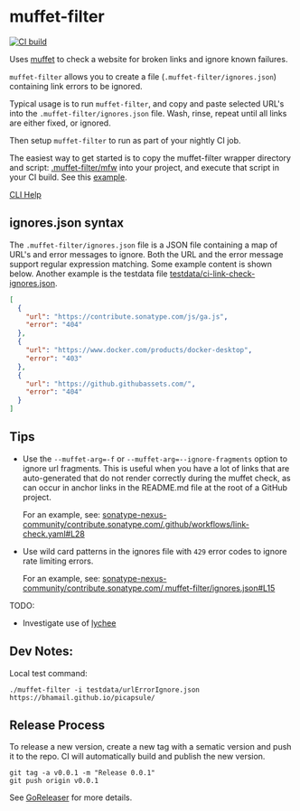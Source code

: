 muffet-filter
=============

[![CI build](https://github.com/bhamail/muffet-filter/actions/workflows/test.yaml/badge.svg)](https://github.com/bhamail/muffet-filter/actions)

Uses [muffet](https://github.com/raviqqe/muffet) to check a website for broken links and ignore known failures.

`muffet-filter` allows you to create a file (`.muffet-filter/ignores.json`) containing link errors to be ignored.

Typical usage is to run `muffet-filter`, and copy and paste selected URL's into the `.muffet-filter/ignores.json` file.
Wash, rinse, repeat until all links are either fixed, or ignored.

Then setup `muffet-filter` to run as part of your nightly CI job.

The easiest way to get started is to copy the muffet-filter wrapper directory and script: [.muffet-filter/mfw](.muffet-filter/mfw) 
into your project, and execute that script in your CI build. See this [example](https://github.com/bhamail/picapsule/blob/c032e40186ee3c7a679d78deb83f88932d689aef/.github/workflows/link-check.yaml#L13-L13).

[CLI Help](.snapshots/TestHelp)

ignores.json syntax
-------------------
The `.muffet-filter/ignores.json` file is a JSON file containing a map of URL's and error messages to ignore. Both the
URL and the error message support regular expression matching. Some example content is shown below. Another example is the
testdata file [testdata/ci-link-check-ignores.json](testdata/ci-link-check-ignores.json).

```json
[
  {
    "url": "https://contribute.sonatype.com/js/ga.js",
    "error": "404"
  },
  {
    "url": "https://www.docker.com/products/docker-desktop",
    "error": "403"
  },
  {
    "url": "https://github.githubassets.com/",
    "error": "404"
  }
]
```

Tips
----
* Use the `--muffet-arg=-f` or `--muffet-arg=--ignore-fragments` option to ignore url fragments. This is useful when you
  have a lot of links that are auto-generated that do not render correctly during the muffet check, as can occur in
  anchor links in the README.md file at the root of a GitHub project. 
  <!--- cslint:disable -->
  For an example, see: [sonatype-nexus-community/contribute.sonatype.com/.github/workflows/link-check.yaml#L28](https://github.com/sonatype-nexus-community/contribute.sonatype.com/blob/3180d82898129c70f5329b68663a38f4e66259b1/.github/workflows/link-check.yaml#L28)
  <!--- cslint:enable -->

* Use wild card patterns in the ignores file with `429` error codes to ignore rate limiting errors. 
  <!--- cslint:disable -->
  For an example, see: [sonatype-nexus-community/contribute.sonatype.com/.muffet-filter/ignores.json#L15](https://github.com/sonatype-nexus-community/contribute.sonatype.com/blob/fb97123c0d749445741d0f30656597bcb98dd60c/.muffet-filter/ignores.json#L15)
  <!--- cslint:enable -->
  
TODO:
* Investigate use of [lychee](https://github.com/lycheeverse/lychee)

Dev Notes:
---------
Local test command:

```shell
./muffet-filter -i testdata/urlErrorIgnore.json https://bhamail.github.io/picapsule/
```

Release Process
---------------
To release a new version, create a new tag with a sematic version and push it to the repo. 
CI will automatically build and publish the new version.

```shell
git tag -a v0.0.1 -m "Release 0.0.1"
git push origin v0.0.1
```

See [GoReleaser](https://goreleaser.com/quick-start/) for more details.

